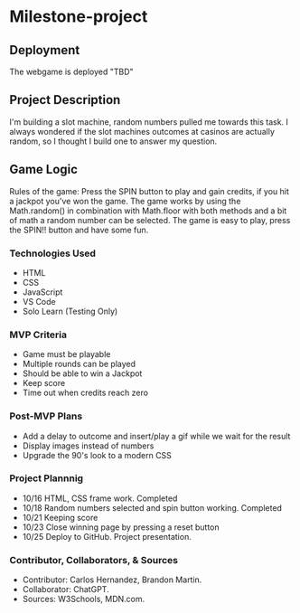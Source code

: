 # Milestone-project

## Deployment
The webgame is deployed "TBD"

## Project Description
I'm building a slot machine, random numbers pulled me towards this task. I always wondered if the slot machines outcomes at casinos are actually random, so I thought I build one to answer my question. 

## Game Logic

  Rules of the game: Press the SPIN button to play and gain credits, if you hit a jackpot you've won the game. 
  The game works by using the Math.random() in combination with Math.floor with both methods and a bit of math a random number can be selected. 
  The game is easy to play, press the SPIN!! button and have some fun. 





### Technologies Used

  - HTML
  - CSS
  - JavaScript
  - VS Code
  - Solo Learn (Testing Only)
    
 ### MVP Criteria

   - Game must be playable
   - Multiple rounds can be played
   - Should be able to win a Jackpot
   - Keep score
   - Time out when credits reach zero

 ### Post-MVP Plans

   - Add a delay to outcome and insert/play a gif while we wait for the result
   - Display images instead of numbers
   - Upgrade the 90's look to a modern CSS

 ### Project Plannnig

  - 10/16 HTML, CSS frame work. Completed
  - 10/18 Random numbers selected and spin button working. Completed
  - 10/21 Keeping score
  - 10/23 Close winning page by pressing a reset button
  - 10/25 Deploy to GitHub. Project presentation. 



### Contributor, Collaborators, & Sources

  - Contributor: Carlos Hernandez, Brandon Martin.
  - Collaborator: ChatGPT.
  - Sources: W3Schools, MDN.com. 
